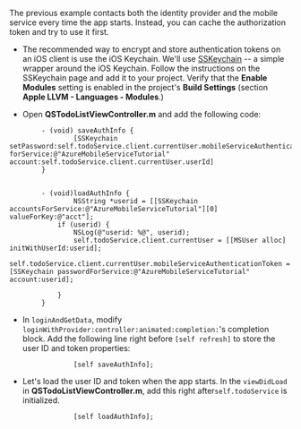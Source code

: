
The previous example contacts both the identity provider and the mobile service every time the app starts. Instead, you can cache the authorization token and try to use it first.

* The recommended way to encrypt and store authentication tokens on an iOS client is use the iOS Keychain. We'll use [SSKeychain](https://github.com/soffes/sskeychain) -- a simple wrapper around the iOS Keychain. Follow the instructions on the SSKeychain page and add it to your project. Verify that the **Enable Modules** setting is enabled in the project's **Build Settings** (section **Apple LLVM - Languages - Modules**.)

* Open **QSTodoListViewController.m** and add the following code:

```
		- (void) saveAuthInfo {
				[SSKeychain setPassword:self.todoService.client.currentUser.mobileServiceAuthenticationToken forService:@"AzureMobileServiceTutorial" account:self.todoService.client.currentUser.userId]
		}


		- (void)loadAuthInfo {
				NSString *userid = [[SSKeychain accountsForService:@"AzureMobileServiceTutorial"][0] valueForKey:@"acct"];
		    if (userid) {
		        NSLog(@"userid: %@", userid);
		        self.todoService.client.currentUser = [[MSUser alloc] initWithUserId:userid];
		         self.todoService.client.currentUser.mobileServiceAuthenticationToken = [SSKeychain passwordForService:@"AzureMobileServiceTutorial" account:userid];

		    }
		}
```

* In `loginAndGetData`, modify  `loginWithProvider:controller:animated:completion:`'s completion block. Add the following line right before `[self refresh]` to store the user ID and token properties:

```
				[self saveAuthInfo];
```

* Let's load the user ID and token when the app starts. In the `viewDidLoad` in **QSTodoListViewController.m**, add this right after`self.todoService` is initialized.

```
				[self loadAuthInfo];
```
